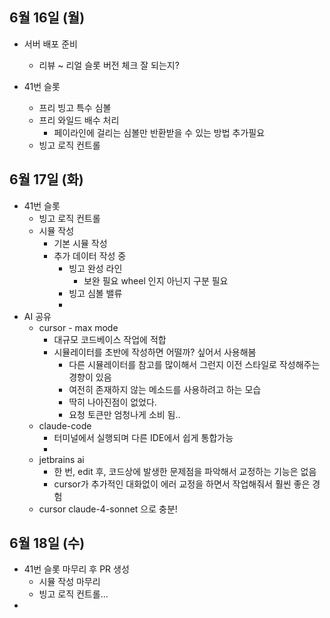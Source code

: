 
## 6월 16일 (월)

- 서버 배포 준비
	- 리뷰 ~ 리얼 슬롯 버전 체크 잘 되는지?

- 41번 슬롯
	- 프리 빙고 특수 심볼
	- 프리 와일드 배수 처리
		- 페이라인에 걸리는 심볼만 반환받을 수 있는 방법 추가필요
	- 빙고 로직 컨트롤


## 6월 17일 (화)

- 41번 슬롯
	- 빙고 로직 컨트롤
	- 시뮬 작성
		- 기본 시뮬 작성
		- 추가 데이터 작성 중
			- 빙고 완성 라인
				- 보완 필요 wheel 인지 아닌지 구분 필요
			- 빙고 심볼 밸류
			- 
- AI 공유
	- cursor - max mode
		- 대규모 코드베이스 작업에 적합
		- 시뮬레이터를 초반에 작성하면 어떨까? 싶어서 사용해봄
			- 다른 시뮬레이터를 참고를 많이해서 그런지 이전 스타일로 작성해주는 경향이 있음
			- 여전히 존재하지 않는 메소드를 사용하려고 하는 모습
			- 딱히 나아진점이 없었다.
			- 요청 토큰만 엄청나게 소비 됨..
	- claude-code
		- 터미널에서 실행되며 다른 IDE에서 쉽게 통합가능
		- 
	- jetbrains ai
		- 한 번, edit 후, 코드상에 발생한 문제점을 파악해서 교정하는 기능은 없음
		- cursor가 추가적인 대화없이 에러 교정을 하면서 작업해줘서 훨씬 좋은 경험
	- cursor claude-4-sonnet 으로 충분!


## 6월 18일 (수)

- 41번 슬롯 마무리 후 PR 생성
	- 시뮬 작성 마무리
	- 빙고 로직 컨트롤...
- 
